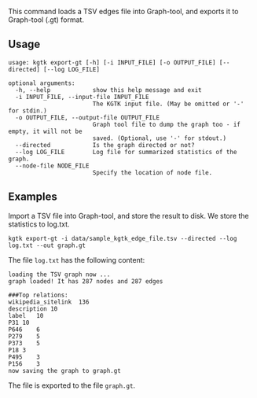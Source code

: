 This command loads a TSV edges file into Graph-tool, and exports it to Graph-tool (.gt) format. 

## Usage
```
usage: kgtk export-gt [-h] [-i INPUT_FILE] [-o OUTPUT_FILE] [--directed] [--log LOG_FILE]

optional arguments:
  -h, --help            show this help message and exit
  -i INPUT_FILE, --input-file INPUT_FILE
                        The KGTK input file. (May be omitted or '-' for stdin.)
  -o OUTPUT_FILE, --output-file OUTPUT_FILE
                        Graph tool file to dump the graph too - if empty, it will not be
                        saved. (Optional, use '-' for stdout.)
  --directed            Is the graph directed or not?
  --log LOG_FILE        Log file for summarized statistics of the graph.
  --node-file NODE_FILE
                        Specify the location of node file.
```

## Examples

Import a TSV file into Graph-tool, and store the result to disk. We store the statistics to log.txt. 

```
kgtk export-gt -i data/sample_kgtk_edge_file.tsv --directed --log log.txt --out graph.gt 
```

The file `log.txt` has the following content:
```
loading the TSV graph now ...
graph loaded! It has 287 nodes and 287 edges

###Top relations:
wikipedia_sitelink	136
description	10
label	10
P31	10
P646	6
P279	5
P373	5
P18	3
P495	3
P156	3
now saving the graph to graph.gt
```

The file is exported to the file `graph.gt`.
